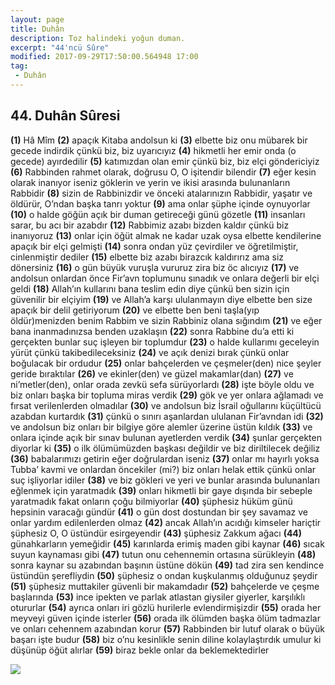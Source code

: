 ```yaml
---
layout: page
title: Duhân
description: Toz halindeki yoğun duman.
excerpt: "44'ncü Sûre"
modified: 2017-09-29T17:50:00.564948 17:00
tag: 
 - Duhân
---
```


## 44. Duhân Sûresi

**(1)** Hâ Mîm
**(2)** apaçık Kitaba andolsun ki
**(3)** elbette biz onu mübarek bir gecede indirdik çünkü biz, biz uyarıcıyız
**(4)** hikmetli her emir onda (o gecede) ayırdedilir
**(5)** katımızdan olan emir çünkü biz, biz elçi göndericiyiz
**(6)** Rabbinden rahmet olarak, doğrusu O, O işitendir bilendir
**(7)** eğer kesin olarak inanıyor iseniz göklerin ve yerin ve ikisi arasında bulunanların Rabbidir 
**(8)** sizin de Rabbinizdir ve önceki atalarınızın Rabbidir, yaşatır ve öldürür, O’ndan başka tanrı yoktur
**(9)** ama onlar şüphe içinde oynuyorlar
**(10)** o halde göğün açık bir duman getireceği günü gözetle
**(11)** insanları sarar, bu acı bir azabdır
**(12)** Rabbimiz azabı bizden kaldır çünkü biz inanıyoruz
**(13)** onlar için öğüt almak ne kadar uzak oysa elbette kendilerine apaçık bir elçi gelmişti
**(14)** sonra ondan yüz çevirdiler ve öğretilmiştir, cinlenmiştir dediler 
**(15)** elbette biz azabı birazcık kaldırırız ama siz dönersiniz
**(16)** o gün büyük vuruşla vururuz zira biz öc alıcıyız
**(17)** ve andolsun onlardan önce Fir’avn toplumunu sınadık ve onlara değerli bir elçi geldi
**(18)** Allah’ın kullarını bana teslim edin diye çünkü ben sizin için  güvenilir bir elçiyim 
**(19)** ve Allah’a karşı ululanmayın diye elbette ben size apaçık bir delil getiriyorum
**(20)** ve elbette ben beni taşla(yıp öldür)menizden benim Rabbim ve sizin Rabbiniz olana sığındım
**(21)** ve eğer bana inanmadınızsa benden uzaklaşın
**(22)** sonra Rabbine du’a etti ki gerçekten bunlar suç işleyen bir toplumdur
**(23)** o halde kullarımı geceleyin yürüt çünkü takibedileceksiniz
**(24)** ve açık denizi bırak çünkü onlar boğulacak bir ordudur
**(25)** onlar bahçelerden ve çeşmeler(den) nice şeyler geride bıraktılar
**(26)** ve ekinler(den) ve güzel makamlar(dan)
**(27)** ve ni’metler(den), onlar orada zevkü sefa sürüyorlardı
**(28)** işte böyle oldu ve biz onları başka bir topluma miras verdik
**(29)** gök ve yer onlara ağlamadı ve fırsat verilenlerden olmadılar
**(30)** ve andolsun biz İsrail oğullarını küçültücü azabdan kurtardık
**(31)** çünkü o sınırı aşanlardan ululanan Fir’avndan idi 
**(32)** ve andolsun biz onları bir bilgiye göre alemler üzerine üstün kıldık 
**(33)** ve onlara içinde açık bir sınav bulunan ayetlerden verdik
**(34)** şunlar gerçekten diyorlar ki
**(35)** o ilk ölümümüzden başkası değildir ve biz diriltilecek değiliz
**(36)** babalarımızı getirin eğer doğrulardan iseniz
**(37)** onlar mı hayırlı yoksa Tubba’ kavmi ve onlardan öncekiler (mi?) biz onları helak ettik çünkü onlar suç işliyorlar idiler
**(38)** ve biz gökleri ve yeri ve bunlar arasında bulunanları eğlenmek için yaratmadık
**(39)** onları hikmetli bir gaye dışında bir sebeple yaratmadık fakat onların çoğu bilmiyorlar
**(40)** şüphesiz hüküm günü hepsinin varacağı gündür
**(41)** o gün dost dostundan bir şey savamaz ve onlar yardım edilenlerden olmaz 
**(42)** ancak Allah’ın acıdığı kimseler hariçtir şüphesiz O, O üstündür esirgeyendir
**(43)** şüphesiz Zakkum ağacı
**(44)** günahkarların yemeğidir
**(45)** karınlarda erimiş maden gibi kaynar
**(46)** sıcak suyun kaynaması gibi
**(47)** tutun onu cehennemin ortasına sürükleyin
**(48)** sonra kaynar su azabından başının üstüne dökün
**(49)** tad zira sen kendince üstündün şerefliydin
**(50)** şüphesiz o ondan kuşkulanmış olduğunuz şeydir
**(51)** şüphesiz muttakiler güvenli bir makamdadır
**(52)** bahçelerde ve çeşme başlarında
**(53)** ince ipekten ve parlak atlastan giysiler giyerler, karşılıklı otururlar 
**(54)** ayrıca onları iri gözlü hurilerle evlendirmişizdir
**(55)** orada her meyveyi güven içinde isterler
**(56)** orada ilk ölümden başka ölüm tadmazlar ve onları cehennem azabından korur
**(57)** Rabbinden bir lutuf olarak o büyük başarı işte budur
**(58)** biz o’nu kesinlikle senin diline kolaylaştırdık umulur ki düşünüp öğüt alırlar
**(59)** biraz bekle onlar da beklemektedirler

![]({{site.url}}/images/altkenar.png)

